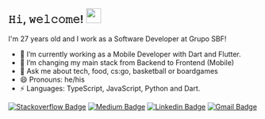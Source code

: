 <h2> 𝙷𝚒, 𝚠𝚎𝚕𝚌𝚘𝚖𝚎! <img src="https://emojis.slackmojis.com/emojis/images/1643515023/10521/meow_code.gif?1643515023" width="30px"> </h2>

I'm 27 years old and I work as a Software Developer at Grupo SBF!

- 🔭 I’m currently working as a Mobile Developer with Dart and Flutter.
- 🌱 I’m changing my main stack from Backend to Frontend (Mobile)
- 💬 Ask me about tech, food, cs:go, basketball or boardgames
- 😄 Pronouns: he/his
- ⚡ Languages: TypeScript, JavaScript, Python and Dart.

[![Stackoverflow Badge](https://img.shields.io/badge/-Stackoverflow-white?style=flat-square&logo=Stackoverflow)](https://stackoverflow.com/users/11197522/marcelo-arthur)
[![Medium Badge](https://img.shields.io/badge/-Medium-0f0f0f?style=flat-square&logo=Medium)](https://medium.com/@marcelobragalemos)
[![Linkedin Badge](https://img.shields.io/badge/-LinkedIn-063f5b?style=flat-square&logo=Linkedin&logoColor=white&link=https://www.linkedin.com/in/marcelo-arthur/)](https://www.linkedin.com/in/marcelo-arthur/)
[![Gmail Badge](https://img.shields.io/badge/-marcelobragalemos@gmail.com-c14438?style=flat-square&logo=Gmail&logoColor=white&link=mailto:marcelobragalemos@gmail.com)](mailto:marcelobragalemos@gmail.com)
